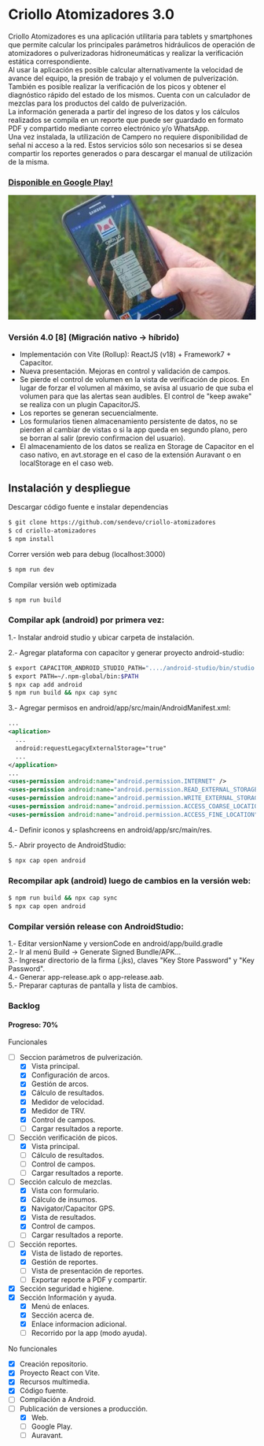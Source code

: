 # Criollo Atomizadores 3.0

Criollo Atomizadores es una aplicación utilitaria para tablets y smartphones que permite calcular los principales parámetros hidráulicos de operación de atomizadores o pulverizadoras hidroneumáticas y realizar la verificación estática correspondiente.  
Al usar la aplicación es posible calcular alternativamente la velocidad de avance del equipo, la presión de trabajo y el volumen de pulverización. También es posible realizar la verificación de los picos y obtener el diagnóstico rápido del estado de los mismos. Cuenta con un calculador de mezclas para los productos del caldo de pulverización.   
La información generada a partir del ingreso de los datos y los cálculos realizados se compila en un reporte que puede ser guardado en formato PDF y compartido mediante correo electrónico y/o WhatsApp.  
Una vez instalada, la utilización de Campero no requiere disponibilidad de señal ni acceso a la red. Estos servicios sólo son necesarios si se desea compartir los reportes generados o para descargar el manual de utilización de la misma.  

### [Disponible en Google Play!](https://play.google.com/store/apps/details?id=com.inta.criolloatm)  

![criollo-atm](doc/promocion_criollo_atm.jpg)

### Versión 4.0 [8] (Migración nativo -> híbrido)
  - Implementación con Vite (Rollup): ReactJS (v18) + Framework7 + Capacitor.
  - Nueva presentación. Mejoras en control y validación de campos.  
  - Se pierde el control de volumen en la vista de verificación de picos. En lugar de forzar el volumen al máximo, se avisa al usuario de que suba el volumen para que las alertas sean audibles. El control de "keep awake" se realiza con un plugin CapacitorJS.  
  - Los reportes se generan secuencialmente.  
  - Los formularios tienen almacenamiento persistente de datos, no se pierden al cambiar de vistas o si la app queda en segundo plano, pero se borran al salir (previo confirmacion del usuario).  
  - El almacenamiento de los datos se realiza en Storage de Capacitor en el caso nativo, en avt.storage en el caso de la extensión Auravant o en localStorage en el caso web.  


## Instalación y despliegue

Descargar código fuente e instalar dependencias
```bash
$ git clone https://github.com/sendevo/criollo-atomizadores  
$ cd criollo-atomizadores  
$ npm install  
```

Correr versión web para debug (localhost:3000)
```bash
$ npm run dev
```

Compilar versión web optimizada
```bash
$ npm run build
```

### Compilar apk (android) por primera vez:
1.- Instalar android studio y ubicar carpeta de instalación.  

2.- Agregar plataforma con capacitor y generar proyecto android-studio:  

```bash
$ export CAPACITOR_ANDROID_STUDIO_PATH="..../android-studio/bin/studio.sh"
$ export PATH=~/.npm-global/bin:$PATH  
$ npx cap add android
$ npm run build && npx cap sync
```

3.- Agregar permisos en android/app/src/main/AndroidManifest.xml:  

```xml
...
<aplication>
  ...
  android:requestLegacyExternalStorage="true"
  ...
</application>
...
<uses-permission android:name="android.permission.INTERNET" />
<uses-permission android:name="android.permission.READ_EXTERNAL_STORAGE"/>
<uses-permission android:name="android.permission.WRITE_EXTERNAL_STORAGE" />
<uses-permission android:name="android.permission.ACCESS_COARSE_LOCATION" />
<uses-permission android:name="android.permission.ACCESS_FINE_LOCATION" />
```

4.- Definir iconos y splashcreens en android/app/src/main/res.  

5.- Abrir proyecto de AndroidStudio:
```bash
$ npx cap open android
```

### Recompilar apk (android) luego de cambios en la versión web:
```bash
$ npm run build && npx cap sync
$ npx cap open android
```

### Compilar versión release con AndroidStudio:  
1.- Editar versionName y versionCode en android/app/build.gradle   
2.- Ir al menú Build -> Generate Signed Bundle/APK...  
3.- Ingresar directorio de la firma (.jks), claves "Key Store Password" y "Key Password".  
4.- Generar app-release.apk o app-release.aab.   
5.- Preparar capturas de pantalla y lista de cambios.   



### Backlog
#### Progreso: 70%

Funcionales
  - [ ] Seccion parámetros de pulverización.  
    - [x] Vista principal.  
    - [x] Configuración de arcos.  
    - [x] Gestión de arcos.  
    - [x] Cálculo de resultados.  
    - [x] Medidor de velocidad. 
    - [x] Medidor de TRV.  
    - [x] Control de campos.  
    - [ ] Cargar resultados a reporte.  
  - [ ] Sección verificación de picos.  
    - [x] Vista principal.  
    - [ ] Cálculo de resultados.  
    - [ ] Control de campos.  
    - [ ] Cargar resultados a reporte.  
  - [ ] Sección calculo de mezclas.  
    - [x] Vista con formulario.  
    - [x] Cálculo de insumos.  
    - [x] Navigator/Capacitor GPS.  
    - [x] Vista de resultados.  
    - [x] Control de campos.  
    - [ ] Cargar resultados a reporte.  
  - [ ] Sección reportes.  
    - [x] Vista de listado de reportes.  
    - [x] Gestión de reportes.  
    - [ ] Vista de presentación de reportes.  
    - [ ] Exportar reporte a PDF y compartir. 
  - [x] Sección seguridad e higiene.  
  - [x] Sección Información y ayuda.  
    - [x] Menú de enlaces.  
    - [x] Sección acerca de.  
    - [x] Enlace informacion adicional.  
    - [ ] Recorrido por la app (modo ayuda).  

No funcionales  
  - [x] Creación repositorio.  
  - [x] Proyecto React con Vite.   
  - [x] Recursos multimedia.
  - [x] Código fuente.   
  - [ ] Compilación a Android.  
  - [ ] Publicación de versiones a producción.  
    - [x] Web.  
    - [ ] Google Play.  
    - [ ] Auravant.  